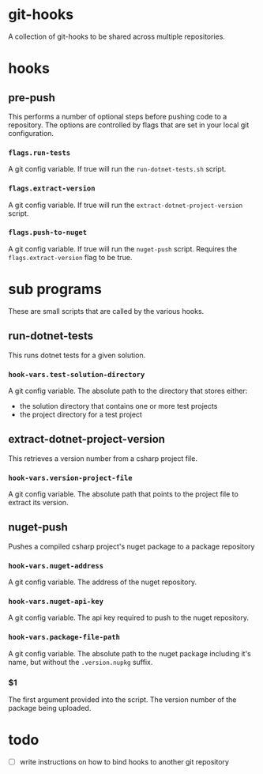 # git-hooks
A collection of git-hooks to be shared across multiple repositories.

# hooks

## pre-push
This performs a number of optional steps before pushing code to a repository.
The options are controlled by flags that are set in your local git configuration.

### `flags.run-tests`
A git config variable. If true will run the `run-dotnet-tests.sh` script.

### `flags.extract-version`
A git config variable. If true will run the `extract-dotnet-project-version` script.

### `flags.push-to-nuget`
A git config variable. If true will run the `nuget-push` script. Requires the `flags.extract-version` flag to be true.

# sub programs
These are small scripts that are called by the various hooks.

## run-dotnet-tests
This runs dotnet tests for a given solution.

### `hook-vars.test-solution-directory`
A git config variable. The absolute path to the directory that stores either:
- the solution directory that contains one or more test projects
- the project directory for a test project

## extract-dotnet-project-version
This retrieves a version number from a csharp project file.

### `hook-vars.version-project-file`
A git config variable. The absolute path that points to the project file to extract its version.

## nuget-push
Pushes a compiled csharp project's nuget package to a package repository

### `hook-vars.nuget-address`
A git config variable. The address of the nuget repository.

### `hook-vars.nuget-api-key`
A git config variable. The api key required to push to the nuget repository.

### `hook-vars.package-file-path`
A git config variable. The absolute path to the nuget package including it's name, but without the `.version.nupkg` suffix.

### $1
The first argument provided into the script. The version number of the package being uploaded.


# todo
- [ ] write instructions on how to bind hooks to another git repository